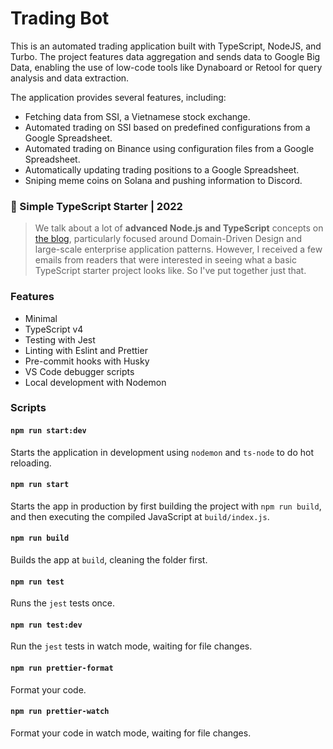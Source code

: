 # Trading Bot

This is an automated trading application built with TypeScript, NodeJS, and Turbo. The project features data aggregation and sends data to Google Big Data, enabling the use of low-code tools like Dynaboard or Retool for query analysis and data extraction.  

The application provides several features, including:  
- Fetching data from SSI, a Vietnamese stock exchange.  
- Automated trading on SSI based on predefined configurations from a Google Spreadsheet.  
- Automated trading on Binance using configuration files from a Google Spreadsheet.  
- Automatically updating trading positions to a Google Spreadsheet.  
- Sniping meme coins on Solana and pushing information to Discord.

### 🧰 Simple TypeScript Starter | 2022

> We talk about a lot of **advanced Node.js and TypeScript** concepts on [the blog](https://khalilstemmler.com), particularly focused around Domain-Driven Design and large-scale enterprise application patterns. However, I received a few emails from readers that were interested in seeing what a basic TypeScript starter project looks like. So I've put together just that.

### Features

- Minimal
- TypeScript v4
- Testing with Jest
- Linting with Eslint and Prettier
- Pre-commit hooks with Husky
- VS Code debugger scripts
- Local development with Nodemon

### Scripts

#### `npm run start:dev`

Starts the application in development using `nodemon` and `ts-node` to do hot reloading.

#### `npm run start`

Starts the app in production by first building the project with `npm run build`, and then executing the compiled JavaScript at `build/index.js`.

#### `npm run build`

Builds the app at `build`, cleaning the folder first.

#### `npm run test`

Runs the `jest` tests once.

#### `npm run test:dev`

Run the `jest` tests in watch mode, waiting for file changes.

#### `npm run prettier-format`

Format your code.

#### `npm run prettier-watch`

Format your code in watch mode, waiting for file changes.
